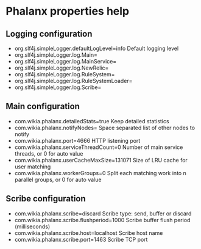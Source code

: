 # Phalanx properties help
## Logging configuration
* org.slf4j.simpleLogger.defaultLogLevel=info
Default logging level
* org.slf4j.simpleLogger.log.Main=
* org.slf4j.simpleLogger.log.MainService=
* org.slf4j.simpleLogger.log.NewRelic=
* org.slf4j.simpleLogger.log.RuleSystem=
* org.slf4j.simpleLogger.log.RuleSystemLoader=
* org.slf4j.simpleLogger.log.Scribe=

## Main configuration
* com.wikia.phalanx.detailedStats=true
Keep detailed statistics
* com.wikia.phalanx.notifyNodes=
Space separated list of other nodes to notify
* com.wikia.phalanx.port=4666
HTTP listening port
* com.wikia.phalanx.serviceThreadCount=0
Number of main service threads, or 0 for auto value
* com.wikia.phalanx.userCacheMaxSize=131071
Size of LRU cache for user matching
* com.wikia.phalanx.workerGroups=0
Split each matching work into n parallel groups, or 0 for auto value

## Scribe configuration
* com.wikia.phalanx.scribe=discard
Scribe type: send, buffer or discard
* com.wikia.phalanx.scribe.flushperiod=1000
Scribe buffer flush period (milliseconds)
* com.wikia.phalanx.scribe.host=localhost
Scribe host name
* com.wikia.phalanx.scribe.port=1463
Scribe TCP port

